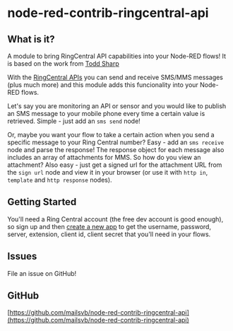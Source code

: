 # node-red-contrib-ringcentral-api

## What is it?

A module to bring RingCentral API capabilities into your Node-RED flows! It is based on the work from [Todd Sharp](https://github.com/recursivecodes/node-red-contrib-ring-central)

With the [RingCentral APIs](https://developers.ringcentral.com/) you can send and receive SMS/MMS messages (plus much more) and this module adds this funcionality into your Node-RED flows.

Let's say you are monitoring an API or sensor and you would like to publish an SMS message to your mobile phone every time a certain value is retrieved. Simple - just add an `sms send` node!

Or, maybe you want your flow to take a certain action when you send a specific message to your Ring Central number?  Easy - add an `sms receive` node and parse the response! The response object for each message also includes an array of attachments for MMS. So how do you view an attachment? Also easy - just get a signed url for the attachment URL from the `sign url` node and view it in your browser (or use it with `http in`, `template` and `http response` nodes).

## Getting Started

You'll need a Ring Central account (the free dev account is good enough), so sign up and then [create a new app](https://developers.ringcentral.com/guide) to get the username, password, server, extension, client id, client secret that you'll need in your flows.

## Issues

File an issue on GitHub!

## GitHub

[https://github.com/mailsvb/node-red-contrib-ringcentral-api](https://github.com/mailsvb/node-red-contrib-ringcentral-api)